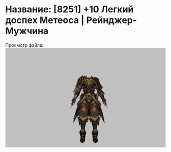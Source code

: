 # Название: [8251] +10 Легкий доспех Метеоса | Рейнджер-Мужчина

Просмотр файла:
![p020030.png](p020030.png)